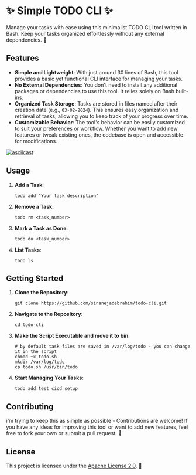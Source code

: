 
# ✨ Simple TODO CLI ✨

Manage your tasks with ease using this minimalist TODO CLI tool written in Bash. Keep your tasks organized effortlessly without any external dependencies. 📝

## Features

- **Simple and Lightweight**: With just around 30 lines of Bash, this tool provides a basic yet functional CLI interface for managing your tasks.
- **No External Dependencies**: You don't need to install any additional packages or dependencies to use this tool. It relies solely on Bash built-ins.
- **Organized Task Storage**: Tasks are stored in files named after their creation date (e.g., `03-02-2024`). This ensures easy organization and retrieval of tasks, allowing you to keep track of your progress over time.
- **Customizable Behavior**: The tool's behavior can be easily customized to suit your preferences or workflow. Whether you want to add new features or tweak existing ones, the codebase is open and accessible for modifications.

[![asciicast](https://asciinema.org/a/657609.svg)](https://asciinema.org/a/657609)

## Usage

1. **Add a Task**:
   ```
   todo add "Your task description"
   ```

2. **Remove a Task**:
   ```
   todo rm <task_number>
   ```

3. **Mark a Task as Done**:
   ```
   todo do <task_number>
   ```

4. **List Tasks**:
   ```
   todo ls
   ```

## Getting Started

1. **Clone the Repository**:
   ```
   git clone https://github.com/sinanejadebrahim/todo-cli.git
   ```

2. **Navigate to the Repository**:
   ```
   cd todo-cli
   ```

3. **Make the Script Executable and move it to bin**:
   ```
   # by default task files are saved in /var/log/todo - you can change it in the script
   chmod +x todo.sh
   mkdir /var/log/todo
   cp todo.sh /usr/bin/todo

   ```

4. **Start Managing Your Tasks**:
   ```
   todo add test cicd setup
   ```

## Contributing

i'm trying to keep this as simple as possible - Contributions are welcome! If you have any ideas for improving this tool or want to add new features, feel free to fork your own or submit a pull request. 🚀

## License

This project is licensed under the [Apache License 2.0](LICENSE). 📄


